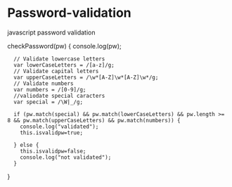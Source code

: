 # Password-validation
javascript password validation 



  checkPassword(pw) {
    console.log(pw);
    
      // Validate lowercase letters
      var lowerCaseLetters = /[a-z]/g;
      // Validate capital letters
      var upperCaseLetters = /\w*[A-Z]\w*[A-Z]\w*/g;
      // Validate numbers
      var numbers = /[0-9]/g;
      //valiodate special caracters
      var special = /\W|_/g;
  
      if (pw.match(special) && pw.match(lowerCaseLetters) && pw.length >= 8 && pw.match(upperCaseLetters) && pw.match(numbers)) {
        console.log("validated");
        this.isvalidpw=true;
        
      } else {
        this.isvalidpw=false;
        console.log("not validated");
      }
  }
